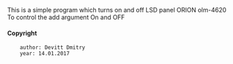 This is a simple program which turns on and off LSD panel ORION olm-4620
To control the add argument On and OFF

#### Copyright   
        author: Devitt Dmitry
        year: 14.01.2017
